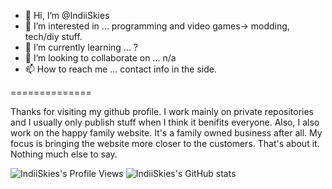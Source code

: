 - 👋 Hi, I’m @IndiiSkies
- 👀 I’m interested in ... programming and video games-> modding, tech/diy stuff.
- 🌱 I’m currently learning ... ?
- 💞️ I’m looking to collaborate on ... n/a
- 📫 How to reach me ... contact info in the side.

==============

Thanks for visiting my github profile. I work mainly on private repositories and I usually only publish stuff when I think it benifits everyone. 
Also, I also work on the happy family website. It's a family owned business after all. My focus is bringing the website more closer to the customers. That's about it. Nothing much else to say.

<!---
IndiiSkies/IndiiSkies is a ✨ special ✨ repository because its `README.md` (this file) appears on your GitHub profile.
You can click the Preview link to take a look at your changes.
--->
![IndiiSkies's Profile Views](https://komarev.com/ghpvc/?username=IndiiSkies)
![IndiiSkies's GitHub stats](https://github-readme-stats.vercel.app/api?username=IndiiSkies&count_private=true&show_icons=true&theme=merko)
